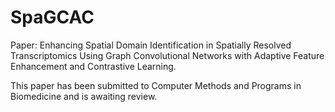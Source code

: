 # SpaGCAC
Paper: Enhancing Spatial Domain Identification in Spatially Resolved Transcriptomics Using Graph Convolutional Networks with Adaptive Feature Enhancement and Contrastive Learning.

This paper has been submitted to Computer Methods and Programs in Biomedicine and is awaiting review.

